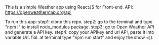This is a simple Weather app using ReactJS for Front-end.
API: https://openweathermap.org/api

To run this app:
step1: clone this repo.
step2: go to the terminal and type "npm i" to install node_modules package.
step3: go to Open Weather API and generate a API key.
step4: copy your APIkey and url API, paste it into variable Url.
fial: at terminal type "npm run start" and enjoy the show =)).
